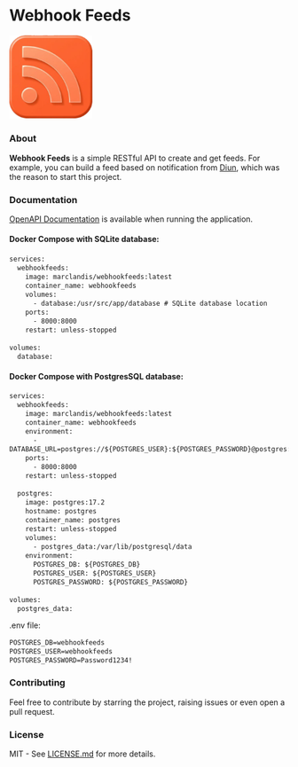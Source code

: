 <div markdown="1" style="max-width: 800px; margin: 0 auto;">

Webhook Feeds
=============

<p style="text-align:left;">
  <a href="https://github.com/marclandis/webhookfeeds">
    <img alt="Logo" src=".assets/logo.png" width="150px" />
  </a>
</p>


### About

**Webhook Feeds** is a simple RESTful API to create and get feeds. For example, you can build a feed based on notification from [Diun](https://crazymax.dev/diun/), which was the reason to start this project.

### Documentation

[OpenAPI Documentation](/docs) is available when running the application.

#### Docker Compose with SQLite database:
```
services:
  webhookfeeds:
    image: marclandis/webhookfeeds:latest
    container_name: webhookfeeds
    volumes:
      - database:/usr/src/app/database # SQLite database location
    ports:
      - 8000:8000
    restart: unless-stopped

volumes:
  database:
```

#### Docker Compose with PostgresSQL database:
```
services:
  webhookfeeds:
    image: marclandis/webhookfeeds:latest
    container_name: webhookfeeds
    environment:
      - DATABASE_URL=postgres://${POSTGRES_USER}:${POSTGRES_PASSWORD}@postgres:5432/${POSTGRES_DB}
    ports:
      - 8000:8000
    restart: unless-stopped
    
  postgres:
    image: postgres:17.2
    hostname: postgres
    container_name: postgres
    restart: unless-stopped
    volumes:
      - postgres_data:/var/lib/postgresql/data
    environment:
      POSTGRES_DB: ${POSTGRES_DB}
      POSTGRES_USER: ${POSTGRES_USER}
      POSTGRES_PASSWORD: ${POSTGRES_PASSWORD}
      
volumes:
  postgres_data:
```
.env file:
```
POSTGRES_DB=webhookfeeds
POSTGRES_USER=webhookfeeds
POSTGRES_PASSWORD=Password1234!
```

### Contributing

Feel free to contribute by starring the project, raising issues or even open a pull request.

### License

MIT - See [LICENSE.md](./LICENSE.md) for more details.
</div>
